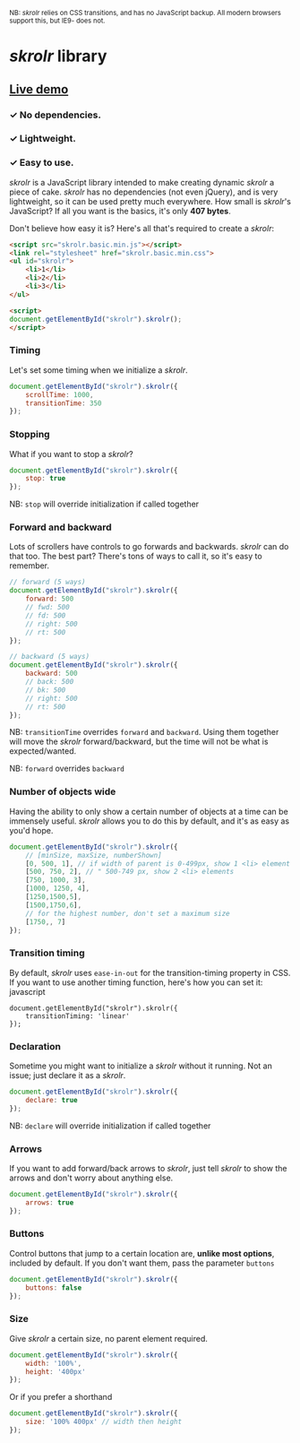 <sub><super>NB: *skrolr* relies on CSS transitions, and has no JavaScript backup. All modern browsers support this, but IE9- does not.</super></sub>

*skrolr* library
===

## [Live demo](https://jhpratt.github.io/skrolr)

### &#x2713; No dependencies.
### &#x2713; Lightweight.
### &#x2713; Easy to use.

*skrolr* is a JavaScript library intended to make creating dynamic *skrolr* a piece of cake. *skrolr* has no dependencies (not even jQuery), and is very lightweight, so it can be used pretty much everywhere. How small is *skrolr*'s JavaScript? If all you want is the basics, it's only **407 bytes**.

Don't believe how easy it is? Here's all that's required to create a *skrolr*:

```html
<script src="skrolr.basic.min.js"></script>
<link rel="stylesheet" href="skrolr.basic.min.css">
<ul id="skrolr">
	<li>1</li>
	<li>2</li>
	<li>3</li>
</ul>

<script>
document.getElementById("skrolr").skrolr();
</script>
```

### Timing

Let's set some timing when we initialize a *skrolr*.

```javascript
document.getElementById("skrolr").skrolr({
	scrollTime: 1000,
	transitionTime: 350
});
```

### Stopping

What if you want to stop a *skrolr*?

```javascript
document.getElementById("skrolr").skrolr({
	stop: true
});
```

NB: `stop` will override initialization if called together

### Forward and backward

Lots of scrollers have controls to go forwards and backwards. *skrolr* can do that too. The best part? There's tons of ways to call it, so it's easy to remember.

```javascript
// forward (5 ways)
document.getElementById("skrolr").skrolr({
	forward: 500
	// fwd: 500
	// fd: 500
	// right: 500
	// rt: 500
});
```
```javascript
// backward (5 ways)
document.getElementById("skrolr").skrolr({
	backward: 500
	// back: 500
	// bk: 500
	// right: 500
	// rt: 500
});
```

NB: `transitionTime` overrides `forward` and `backward`. Using them together will move the *skrolr* forward/backward, but the time will not be what is expected/wanted.

NB: `forward` overrides `backward`

### Number of objects wide

Having the ability to only show a certain number of objects at a time can be immensely useful. *skrolr* allows you to do this by default, and it's as easy as you'd hope.

```javascript
document.getElementById("skrolr").skrolr({
	// [minSize, maxSize, numberShown]
	[0, 500, 1], // if width of parent is 0-499px, show 1 <li> element
	[500, 750, 2], // " 500-749 px, show 2 <li> elements
	[750, 1000, 3],
	[1000, 1250, 4],
	[1250,1500,5],
	[1500,1750,6],
	// for the highest number, don't set a maximum size
	[1750,, 7]
});
```

### Transition timing

By default, *skrolr* uses `ease-in-out` for the transition-timing property in CSS. If you want to use another timing function, here's how you can set it:
javascript
```
document.getElementById("skrolr").skrolr({
	transitionTiming: 'linear'
});
```

### Declaration

Sometime you might want to initialize a *skrolr* without it running. Not an issue; just declare it as a *skrolr*.

```javascript
document.getElementById("skrolr").skrolr({
	declare: true
});
```

NB: `declare` will override initialization if called together

### Arrows

If you want to add forward/back arrows to *skrolr*, just tell *skrolr* to show the arrows and don't worry about anything else.

```javascript
document.getElementById("skrolr").skrolr({
	arrows: true
});
```

### Buttons

Control buttons that jump to a certain location are, **unlike most options**, included by default. If you don't want them, pass the parameter `buttons`

```javascript
document.getElementById("skrolr").skrolr({
	buttons: false
});
```

### Size

Give *skrolr* a certain size, no parent element required.

```javascript
document.getElementById("skrolr").skrolr({
	width: '100%',
	height: '400px'
});
```

Or if you prefer a shorthand

```javascript
document.getElementById("skrolr").skrolr({
	size: '100% 400px' // width then height
});
```
